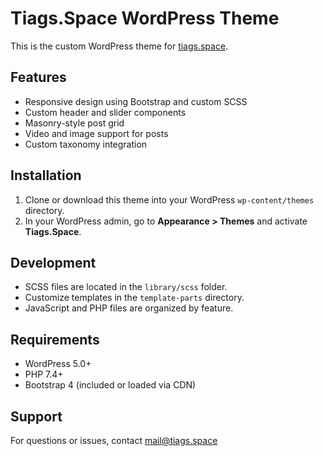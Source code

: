 # Tiags.Space WordPress Theme

This is the custom WordPress theme for [tiags.space](https://tiags.space).

## Features

- Responsive design using Bootstrap and custom SCSS
- Custom header and slider components
- Masonry-style post grid
- Video and image support for posts
- Custom taxonomy integration

## Installation

1. Clone or download this theme into your WordPress `wp-content/themes` directory.
2. In your WordPress admin, go to **Appearance > Themes** and activate **Tiags.Space**.

## Development

- SCSS files are located in the `library/scss` folder.
- Customize templates in the `template-parts` directory.
- JavaScript and PHP files are organized by feature.

## Requirements

- WordPress 5.0+
- PHP 7.4+
- Bootstrap 4 (included or loaded via CDN)

## Support

For questions or issues, contact [mail@tiags.space](mailto:mail@tiags.space)